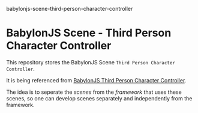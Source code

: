 babylonjs-scene-third-person-character-controller
# BabylonJS Scene - Third Person Character Controller

This repository stores the BabylonJS Scene ```Third Person Character Controller```.

It is being referenced from [BabylonJS Third Person Character Controller](https://github.com/vanHeemstraSystems/babylonjs-third-person-character-controller).

The idea is to seperate the *scenes* from the *framework* that uses these scenes, so one can develop scenes separately and independently from the framework.
